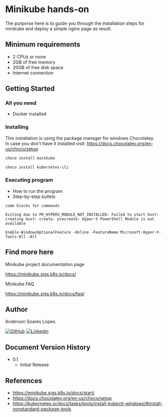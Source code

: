 # Minikube hands-on

The purporse here is to guide you through the installation steps for minikube and deploy a simple nginx page as result.

## Minimum requirements

- 2 CPUs or more
- 2GB of free memory
- 20GB of free disk space
- Internet connection

## Getting Started

### All you need

- Docker installed

### Installing

This installation is using the package manager for windows Chocolatey. <br>
In case you don't have it installed visit: https://docs.chocolatey.org/en-us/choco/setup

```bash
choco install minikube
```

```bash
choco install kubernetes-cli
```

### Executing program

- How to run the program
- Step-by-step bullets

```
code blocks for commands
```

```
Exiting due to PR_HYPERV_MODULE_NOT_INSTALLED: Failed to start host: creating host: create: precreate: Hyper-V PowerShell Module is not available
```

```
Enable-WindowsOptionalFeature -Online -FeatureName Microsoft-Hyper-V-Tools-All -All
```

## Find more here

Minikube project documentation page

https://minikube.sigs.k8s.io/docs/

Minikube FAQ

https://minikube.sigs.k8s.io/docs/faq/

<p>

## Author

Anderson Soares Lopes

[![GitHub](https://skillicons.dev/icons?i=github)](https://github.com/lopes221)
[![Linkedin](https://skillicons.dev/icons?i=linkedin)](https://www.linkedin.com/in/andersonsoaresl/)

## Document Version History

- 0.1
  - Initial Release

## References

- https://minikube.sigs.k8s.io/docs/start/
- https://docs.chocolatey.org/en-us/choco/setup
- https://kubernetes.io/docs/tasks/tools/install-kubectl-windows/#install-nonstandard-package-tools

